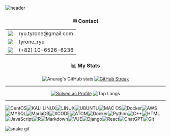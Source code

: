 ![header](https://capsule-render.vercel.app/api?type=transparent&color=auto&height=150&section=header&text=Taeyun%20Ryu&fontSize=40&fontColor=C0C0C0&fontAlign=50&desc=Welcome%20to%20tyroneryu&descSize=15&descAlignY=70)
</div>

<div align="center">
<h3>✉ Contact</h3>

<table>
  <tr>
    <td><img src="https://img.shields.io/badge/Gmail-D14836?style=for-the-badge&logo=gmail&logoColor=white"></td>
    <td style="padding-left: 10px;">ryu.tyrone@gmail.com</td>
  </tr>
   <tr>
    <td><img src="https://img.shields.io/badge/Discord-%235865F2.svg?style=for-the-badge&logo=discord&logoColor=white"></td>
    <td style="padding-left: 10px;">tyrone_ryu</td>
  </tr>
  <tr>
    <td><img src="https://img.shields.io/badge/kakaotalk-ffcd00.svg?style=for-the-badge&logo=kakaotalk&logoColor=000000"></td>
    <td style="padding-left: 10px;">(+82) 10-6526-6236</td>
  </tr>
</table>


</div>


<div align="center">
  <h3>📊 My Stats</h3>
  
  ![Anurag's GitHub stats](https://github-readme-stats.vercel.app/api?username=tyroneryu&show_icons=true&theme=dark)
  [![GitHub Streak](https://streak-stats.demolab.com?user=tyroneryu&theme=dark)](https://git.io/streak-stats)
  ___
  [![Solved.ac Profile](http://mazassumnida.wtf/api/v2/generate_badge?boj=tyroneryu)](https://solved.ac/tyroneryu/)
  ![Top Langs](https://github-readme-stats.vercel.app/api/top-langs/?username=tyroneryu&layout=compact)
  
</div>

---

![CentOS](https://img.shields.io/badge/Cent%20OS-262577?style=for-the-badge&logo=CentOS&logoColor=white)![KALI LINUX](https://img.shields.io/badge/Kali_Linux-557C94?style=for-the-badge&logo=kali-linux&logoColor=white)![LINUX](https://img.shields.io/badge/Linux-FCC624?style=for-the-badge&logo=linux&logoColor=black)![UBUNTU](	https://img.shields.io/badge/Ubuntu-E95420?style=for-the-badge&logo=ubuntu&logoColor=white)![MAC OS](https://img.shields.io/badge/mac%20os-000000?style=for-the-badge&logo=apple&logoColor=white)![Docker](https://img.shields.io/badge/docker-%230db7ed.svg?style=for-the-badge&logo=docker&logoColor=white)![AWS](https://img.shields.io/badge/Amazon_AWS-FF9900?style=for-the-badge&logo=amazonaws&logoColor=white)![MYSQL](https://img.shields.io/badge/MySQL-005C84?style=for-the-badge&logo=mysql&logoColor=white)![MariaDB](https://img.shields.io/badge/MariaDB-003545?style=for-the-badge&logo=mariadb&logoColor=white)![XCODE](https://img.shields.io/badge/Xcode-007ACC?style=for-the-badge&logo=Xcode&logoColor=white)![ATOM](	https://img.shields.io/badge/Atom-66595C?style=for-the-badge&logo=Atom&logoColor=white)![Docker](https://img.shields.io/badge/docker-%230db7ed.svg?style=for-the-badge&logo=docker&logoColor=white)![Python](https://img.shields.io/badge/Python-3776AB?style=for-the-badge&logo=python&logoColor=white)![C++](https://img.shields.io/badge/C%2B%2B-00599C?style=for-the-badge&logo=c%2B%2B&logoColor=white)![HTML](https://img.shields.io/badge/HTML5-E34F26?style=for-the-badge&logo=html5&logoColor=white)![JavaScript](https://img.shields.io/badge/JavaScript-F7DF1E?style=for-the-badge&logo=JavaScript&logoColor=white)![R](https://img.shields.io/badge/R-276DC3?style=for-the-badge&logo=r&logoColor=white)![Markdown](https://img.shields.io/badge/markdown-%23000000.svg?style=for-the-badge&logo=markdown&logoColor=white)![VUE](https://img.shields.io/badge/Vue.js-35495E?style=for-the-badge&logo=vue.js&logoColor=4FC08D)![Django](https://img.shields.io/badge/Django-092E20?style=for-the-badge&logo=django&logoColor=white)![React](https://img.shields.io/badge/React-20232A?style=for-the-badge&logo=react&logoColor=61DAFB)![ChatGPT](https://img.shields.io/badge/chatGPT-74aa9c?style=for-the-badge&logo=openai&logoColor=white)![Git](https://img.shields.io/badge/git-%23F05033.svg?style=for-the-badge&logo=git&logoColor=white)

![snake gif](https://github.com/tyroneryu/tyroneryu/blob/output/github-contribution-grid-snake.yml)
